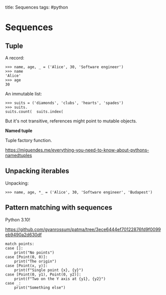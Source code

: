 title: Sequences
tags: #python

Sequences
=========

Tuple
-----

A record:

    >>> name, age, _ = ('Alice', 30, 'Software engineer')
    >>> name
    'Alice'
    >>> age
    30

An immutable list:

    >>> suits = ('diamonds', 'clubs', 'hearts', 'spades')
    >>> suits.
    suits.count(  suits.index(

But it's not transitive, references might point to mutable objects.

**Named tuple**

Tuple factory function.

<https://miguendes.me/everything-you-need-to-know-about-pythons-namedtuples>


Unpacking iterables
-------------------

Unpacking:

    >>> name, age, *_ = ('Alice', 30, 'Software engineer', 'Budapest')

Pattern matching with sequences
-------------------------------

Python 3.10!

<https://github.com/gvanrossum/patma/tree/3ece6444ef70122876fd9f0099eb9490a2d630df>

    match points:
    case []:
        print("No points")
    case [Point(0, 0)]:
        print("The origin")
    case [Point(x, y)]:
        print(f"Single point {x}, {y}")
    case [Point(0, y1), Point(0, y2)]:
        print(f"Two on the Y axis at {y1}, {y2}")
    case _:
        print("Something else")


  [Sequences]: #sequences
  [Tuple]: #tuple
  [Unpacking iterables]: #unpacking-iterables
  [Pattern matching with sequences]: #pattern-matching-with-sequences
